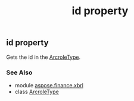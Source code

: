 ﻿---
title: id property
second_title: Aspose.Finance for Python via .NET API References
description: 
type: docs
weight: 50
url: /python-net/aspose.finance.xbrl/arcroletype/id/
is_root: false
---

## id property


Gets the id in the [ArcroleType](/finance/python-net/aspose.finance.xbrl/arcroletype).

### See Also
* module [aspose.finance.xbrl](../../)
* class [ArcroleType](/finance/python-net/aspose.finance.xbrl/arcroletype)
